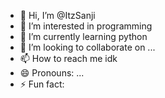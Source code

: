 - 👋 Hi, I’m @ItzSanji
- 👀 I’m interested in programming
- 🌱 I’m currently learning python
- 💞️ I’m looking to collaborate on ...
- 📫 How to reach me idk
- 😄 Pronouns: ...
- ⚡ Fun fact: 

<!---
ItzSanji/ItzSanji is a ✨ special ✨ repository because its `README.md` (this file) appears on your GitHub profile.
You can click the Preview link to take a look at your changes.
--->
